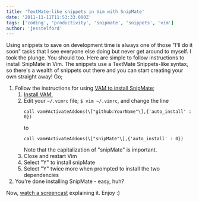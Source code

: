 ```yaml
---
title: 'TextMate-like snippets in Vim with SnipMate'
date: '2011-11-11T11:53:33.000Z'
tags: ['coding', 'productivity', 'snipmate', 'snippets', 'vim']
author: 'jesstelford'
---
```


Using snippets to save on development time is always one of those "I'll do it soon" tasks that I see everyone else doing but never get around to myself. I took the plunge. You should too. Here are simple to follow instructions to install SnipMate in Vim. The snippets use a TextMate Snippets-like syntax, so there's a wealth of snippets out there and you can start creating your own straight away! Go;

1.  Follow the instructions for using [VAM to install SnipMate](https://github.com/MarcWeber/snipmate.vim#id7);
    1.  [Install VAM.](https://github.com/MarcWeber/vim-addon-manager/blob/master/doc/vim-addon-manager.txt#L64)
    2.  Edit your `~/.vimrc` file; `$ vim ~/.vimrc`, and change the line
        ```
        call vam#ActivateAddons(\["github:YourName"\],{'auto_install' : 0})
        ```
        to
        ```
        call vam#ActivateAddons(\["snipMate"\],{'auto_install' : 0})
        ```
        Note that the capitalization of "snipMate" is important.
    3.  Close and restart Vim
    4.  Select "Y" to install snipMate
    5.  Select "Y" twice more when prompted to install the two dependencies
2.  You're done installing SnipMate - easy, huh?

Now, [watch a screencast](http://vimeo.com/3535418) explaining it. Enjoy :)
